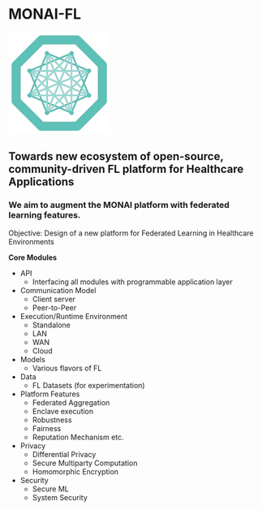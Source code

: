 # MONAI-FL
![ProjectMONAI-FL](/images/monai-logo.png)

## Towards new ecosystem of open-source, community-driven FL platform for Healthcare Applications
### We aim to augment the MONAI platform with federated learning features. 


Objective:
Design of a new platform for Federated Learning in Healthcare Environments

**Core Modules**
- API 
  - Interfacing all modules with programmable application layer
- Communication Model
  - Client server
  - Peer-to-Peer
- Execution/Runtime Environment
  - Standalone
  - LAN
  - WAN
  - Cloud
- Models
  - Various flavors of FL
- Data
  - FL Datasets (for experimentation)
- Platform Features
  - Federated Aggregation
  - Enclave execution
  - Robustness
  - Fairness
  - Reputation Mechanism etc.
- Privacy
  - Differential Privacy
  - Secure Multiparty Computation
  - Homomorphic Encryption
- Security
  - Secure ML
  - System Security
